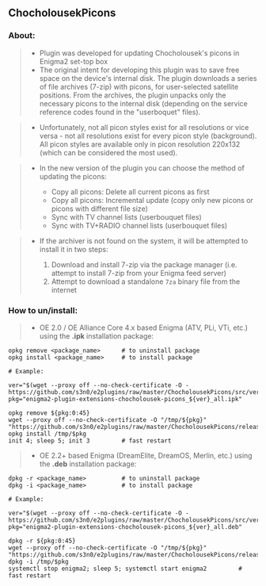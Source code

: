 ## **ChocholousekPicons**

### **About:**

   >- Plugin was developed for updating Chocholousek's picons in Enigma2 set-top box
   >- The original intent for developing this plugin was to save free space on the device's internal disk. The plugin downloads a series of file archives (7-zip) with picons, for user-selected satellite positions. From the archives, the plugin unpacks only the necessary picons to the internal disk (depending on the service reference codes found in the "userboquet" files).

   >- Unfortunately, not all picon styles exist for all resolutions or vice versa - not all resolutions exist for every picon style (background). All picon styles are available only in picon resolution 220x132 (which can be considered the most used).
   
   >- In the new version of the plugin you can choose the method of updating the picons:   
   >
   >    - Copy all picons: Delete all current picons as first
   >    - Copy all picons: Incremental update (copy only new picons or picons with different file size)
   >    - Sync with TV channel lists (userbouquet files)
   >    - Sync with TV+RADIO channel lists (userbouquet files)
   
   >- If the archiver is not found on the system, it will be attempted to install it in two steps:
   >
   >    1. Download and install 7-zip via the package manager (i.e. attempt to install 7-zip from your Enigma feed server)
   >    2. Attempt to download a standalone `7za` binary file from the internet

### **How to un/install:**

   >- OE 2.0 / OE Alliance Core 4.x based Enigma (ATV, PLi, VTi, etc.) using the **.ipk** installation package:
   ```shell
   opkg remove <package_name>      # to uninstall package
   opkg install <package_name>     # to install package
   
   # Example:
   
   ver="$(wget --proxy off --no-check-certificate -O - https://github.com/s3n0/e2plugins/raw/master/ChocholousekPicons/src/version.txt)"
   pkg="enigma2-plugin-extensions-chocholousek-picons_${ver}_all.ipk"
   
   opkg remove ${pkg:0:45}
   wget --proxy off --no-check-certificate -O "/tmp/${pkg}" "https://github.com/s3n0/e2plugins/raw/master/ChocholousekPicons/released_build/${pkg}"
   opkg install /tmp/$pkg
   init 4; sleep 5; init 3         # fast restart
   ```
   
   >- OE 2.2+ based Enigma (DreamElite, DreamOS, Merlin, etc.) using the **.deb** installation package:
   ```shell
   dpkg -r <package_name>          # to uninstall package
   dpkg -i <package_name>          # to install package

   # Example:
   
   ver="$(wget --proxy off --no-check-certificate -O - https://github.com/s3n0/e2plugins/raw/master/ChocholousekPicons/src/version.txt)"
   pkg="enigma2-plugin-extensions-chocholousek-picons_${ver}_all.deb"
   
   dpkg -r ${pkg:0:45}
   wget --proxy off --no-check-certificate -O "/tmp/${pkg}" "https://github.com/s3n0/e2plugins/raw/master/ChocholousekPicons/released_build/${pkg}"
   dpkg -i /tmp/$pkg
   systemctl stop enigma2; sleep 5; systemctl start enigma2         # fast restart
   ```
